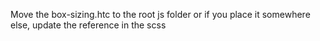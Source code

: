 Move the box-sizing.htc to the root js folder or if you place it somewhere else, update the reference in the scss